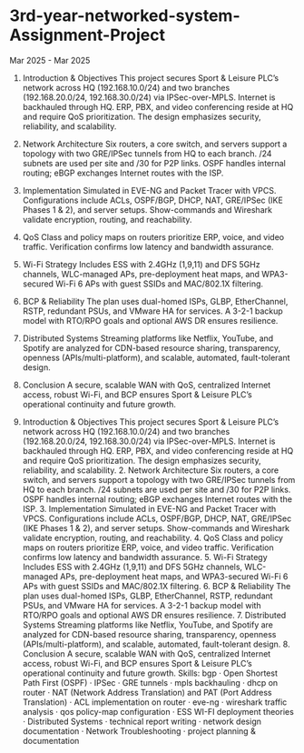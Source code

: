 # 3rd-year-networked-system-Assignment-Project
Mar 2025 - Mar 2025

1. Introduction & Objectives
This project secures Sport & Leisure PLC’s network across HQ (192.168.10.0/24) and two branches (192.168.20.0/24, 192.168.30.0/24) via IPSec-over-MPLS. Internet is backhauled through HQ. ERP, PBX, and video conferencing reside at HQ and require QoS prioritization. The design emphasizes security, reliability, and scalability.

2. Network Architecture
Six routers, a core switch, and servers support a topology with two GRE/IPSec tunnels from HQ to each branch. /24 subnets are used per site and /30 for P2P links. OSPF handles internal routing; eBGP exchanges Internet routes with the ISP.

3. Implementation
Simulated in EVE-NG and Packet Tracer with VPCS. Configurations include ACLs, OSPF/BGP, DHCP, NAT, GRE/IPSec (IKE Phases 1 & 2), and server setups. Show-commands and Wireshark validate encryption, routing, and reachability.

4. QoS
Class and policy maps on routers prioritize ERP, voice, and video traffic. Verification confirms low latency and bandwidth assurance.

5. Wi-Fi Strategy
Includes ESS with 2.4GHz (1,9,11) and DFS 5GHz channels, WLC-managed APs, pre-deployment heat maps, and WPA3-secured Wi-Fi 6 APs with guest SSIDs and MAC/802.1X filtering.

6. BCP & Reliability
The plan uses dual-homed ISPs, GLBP, EtherChannel, RSTP, redundant PSUs, and VMware HA for services. A 3-2-1 backup model with RTO/RPO goals and optional AWS DR ensures resilience.

7. Distributed Systems
Streaming platforms like Netflix, YouTube, and Spotify are analyzed for CDN-based resource sharing, transparency, openness (APIs/multi-platform), and scalable, automated, fault-tolerant design.

8. Conclusion
A secure, scalable WAN with QoS, centralized Internet access, robust Wi-Fi, and BCP ensures Sport & Leisure PLC’s operational continuity and future growth.
1. Introduction & Objectives This project secures Sport & Leisure PLC’s network across HQ (192.168.10.0/24) and two branches (192.168.20.0/24, 192.168.30.0/24) via IPSec-over-MPLS. Internet is backhauled through HQ. ERP, PBX, and video conferencing reside at HQ and require QoS prioritization. The design emphasizes security, reliability, and scalability. 2. Network Architecture Six routers, a core switch, and servers support a topology with two GRE/IPSec tunnels from HQ to each branch. /24 subnets are used per site and /30 for P2P links. OSPF handles internal routing; eBGP exchanges Internet routes with the ISP. 3. Implementation Simulated in EVE-NG and Packet Tracer with VPCS. Configurations include ACLs, OSPF/BGP, DHCP, NAT, GRE/IPSec (IKE Phases 1 & 2), and server setups. Show-commands and Wireshark validate encryption, routing, and reachability. 4. QoS Class and policy maps on routers prioritize ERP, voice, and video traffic. Verification confirms low latency and bandwidth assurance. 5. Wi-Fi Strategy Includes ESS with 2.4GHz (1,9,11) and DFS 5GHz channels, WLC-managed APs, pre-deployment heat maps, and WPA3-secured Wi-Fi 6 APs with guest SSIDs and MAC/802.1X filtering. 6. BCP & Reliability The plan uses dual-homed ISPs, GLBP, EtherChannel, RSTP, redundant PSUs, and VMware HA for services. A 3-2-1 backup model with RTO/RPO goals and optional AWS DR ensures resilience. 7. Distributed Systems Streaming platforms like Netflix, YouTube, and Spotify are analyzed for CDN-based resource sharing, transparency, openness (APIs/multi-platform), and scalable, automated, fault-tolerant design. 8. Conclusion A secure, scalable WAN with QoS, centralized Internet access, robust Wi-Fi, and BCP ensures Sport & Leisure PLC’s operational continuity and future growth.
Skills: bgp · Open Shortest Path First (OSPF) · IPSec · GRE tunnels · mpls backhauling · dhcp on router · NAT (Network Address Translation) and PAT (Port Address Translation) · ACL implementation on router · eve-ng · wireshark traffic analysis · qos policy-map configuration · ESS WI-FI deployment theories · Distributed Systems · technical report writing · network design documentation · Network Troubleshooting · project planning & documentation
